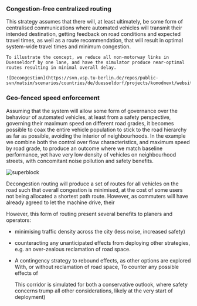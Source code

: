 ### Congestion-free centralized routing
This strategy assumes that there will, at least ultimately, be some form of centralised communications where automated vehicles will transmit their intended destination, getting feedback on road conditions and expected travel times, as well as a route recommendation, that will result in optimal system-wide travel times and minimum congestion.

    To illustrate the concept, we reduce all non-motorway links in Duesseldorf by one lane, and have the simulator produce near-optimal routes resulting in minimal overall delay.

    ![Decongestion](https://svn.vsp.tu-berlin.de/repos/public-svn/matsim/scenarios/countries/de/duesseldorf/projects/komodnext/website/v1.7/img/decongestion.jpg)

### Geo-fenced speed enforcement
Assuming that the system will allow some form of governance over the behaviour of automated vehicles, at least from a safety perspective, governing their maximum speed on different road grades, it becomes possible to coax the entire vehicle population to stick to the road hierarchy as far as possible, avoiding the interior of neighbourhoods. In the example we combine both the control over flow characteristics, and maximum speed by road grade, to produce an outcome where we match baseline performance, yet have very low density of vehicles on neighbourhood streets, with concomitant noise pollution and safety benefits.

![superblock](https://svn.vsp.tu-berlin.de/repos/public-svn/matsim/scenarios/countries/de/duesseldorf/projects/komodnext/website/v1.7/img/superblock.jpg)

Decongestion routing will produce a set of routes for all vehicles on the road such that overall congestion is minimised, at the cost of some users not being allocated a shortest path route. However, as commuters will have already agreed to let the machine drive, their

However, this form of routing present several benefits to planers and operators:
- minimising traffic density across the city (less noise, increased safety)
- counteracting any unanticipated effects from deploying other strategies, e.g. an over-zealous reclamation of road space.
- A contingency strategy to rebound effects, as other options are explored
With, or without reclamation of road space,
To counter any possible effects of

    This corridor is simulated for both a conservative outlook, where safety concerns trump all other considerations, likely at the very start of deployment)
